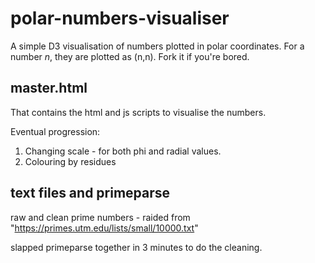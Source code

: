 # polar-numbers-visualiser
A simple D3 visualisation of numbers plotted in polar coordinates. For a number *n*, they are plotted as (n,n). Fork it if you're bored.

## master.html
That contains the html and js scripts to visualise the numbers. 

Eventual progression:
1. Changing scale - for both phi and radial values.
2. Colouring by residues

## text files and primeparse
raw and clean prime numbers - raided from "https://primes.utm.edu/lists/small/10000.txt"

slapped primeparse together in 3 minutes to do the cleaning.



